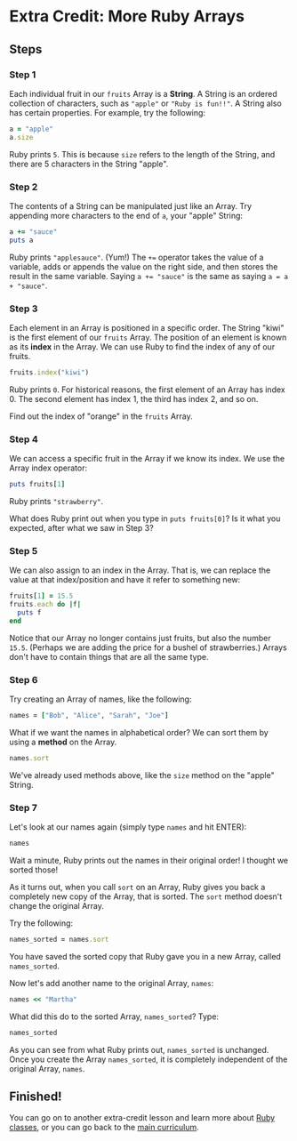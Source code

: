 # Extra Credit: More Ruby Arrays

## Steps

### Step 1
Each individual fruit in our `fruits` Array is a **String**. A String is an
ordered collection of characters, such as `"apple"` or `"Ruby is fun!!"`.
A String also has certain properties.  For example, try the following:

```ruby
a = "apple"
a.size
```

Ruby prints `5`.   This is because `size` refers to the length of the String,
and there are 5 characters in the String "apple".

### Step 2
The contents of a String can be manipulated just like an Array. Try appending
more characters to the end of `a`, your "apple" String:

```ruby
a += "sauce"
puts a
```

Ruby prints `"applesauce"`. (Yum!) The `+=` operator takes the value of a variable,
adds or appends the value on the right side, and then stores the result in the
same variable. Saying `a += "sauce"` is the same as saying `a = a + "sauce"`.

### Step 3
Each element in an Array is positioned in a specific order. The String "kiwi" is
the first element of our `fruits` Array. The position of an element is known as
its **index** in the Array. We can use Ruby to find the index of any of our fruits.

```ruby
fruits.index("kiwi")
```

Ruby prints `0`. For historical reasons, the first element of an Array has index
0. The second element has index 1, the third has index 2, and so on.

Find out the index of "orange" in the `fruits` Array.

### Step 4
We can access a specific fruit in the Array if we know its index. We use the
Array index operator:

```ruby
puts fruits[1]
```

Ruby prints `"strawberry"`.

What does Ruby print out when you type in `puts fruits[0]`?  Is it what you
expected, after what we saw in Step 3?

### Step 5
We can also assign to an index in the Array. That is, we can replace the value
at that index/position and have it refer to something new:

```ruby
fruits[1] = 15.5
fruits.each do |f|
  puts f
end
```

Notice that our Array no longer contains just fruits, but also the number
`15.5`.  (Perhaps we are adding the price for a bushel of strawberries.)
Arrays don't have to contain things that are all the same type.

### Step 6
Try creating an Array of names, like the following:

```ruby
names = ["Bob", "Alice", "Sarah", "Joe"]
```

What if we want the names in alphabetical order? We can sort them by using a
**method** on the Array.

```ruby
names.sort
```

We've already used methods above, like the `size` method on the "apple" String.

### Step 7
Let's look at our names again (simply type `names` and hit ENTER):

```ruby
names
```

Wait a minute, Ruby prints out the names in their original order!  I thought we
sorted those!

As it turns out, when you call `sort` on an Array, Ruby gives you back a completely
new copy of the Array, that is sorted.  The `sort` method doesn't change the original
Array.

Try the following:

```ruby
names_sorted = names.sort
```

You have saved the sorted copy that Ruby gave you in a new Array, called
`names_sorted`.

Now let's add another name to the original Array, `names`:

```ruby
names << "Martha"
```

What did this do to the sorted Array, `names_sorted`?  Type:

```ruby
names_sorted
```

As you can see from what Ruby prints out, `names_sorted` is unchanged.
Once you create the Array `names_sorted`, it is completely independent
of the original Array, `names`.

## Finished!

You can go on to another extra-credit lesson and learn more about
[Ruby classes](06_ruby_classes), or you can go back to the
[main curriculum](/curriculum/curriculum_toc).
